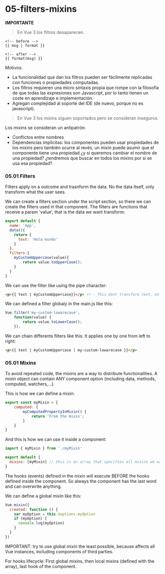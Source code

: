 # 05-filters-mixins


**IMPORTANTE**
> En Vue 3 los filtros desaparecen.

```
<!-- before -->
{{ msg | format }}

<!-- after -->
{{ format(msg) }}
```

Motivos:
 - La funcionalidad que dan los filtros pueden ser fácilmente replicadas con funciones o propiedades computadas.
 - Los filtros requieren una micro sintaxis propia que rompe con la filosofía de que todas las expresiones son Javascript, por lo tanto tienen un coste en aprendizaje e implementación.
 - Agregan complejidad al soporte del IDE (de nuevo, porque no es javascript).

> En Vue 3 los mixins siguen soportados pero se consideran inseguros.

Los mixins se consideran un antipatrón:
  - Conflictos entre nombres
  - Dependencias implícitas: los componentes pueden usar propiedades de los mixins pero también ocurre al revés, un mixin puede asumir que el componente tiene una propiedad ¿y si queremos cambiar el nombre de una propiedad? ¿tendremos que buscar en todos los mixins por si se usa esa propiedad?.
  
 
### 05.01 Filters

Filters apply on a outcome and trasnform the data. No the data itself, only transform what the user sees.

We can create a filters section under the script section, so there we can create the filters used in that component. The filters are functions that receive a param 'value', that is the data we want transform:

```javascript
export default {
  name: 'App',
  data(){
    return {
      text: 'Hola mundo'
    }      
  },
  filters:{
    myCustomUppercase(value){
        return value.toUpperCase();
    }
  }
}
```

We can use the filter like using the pipe character:
```html
<p>{{ text | myCustomUppercase}}</p> <!-- This dont transform text, only transform the output -->
```

We can defined a filter globaly in the main.js like this:
```javascript
Vue.filter('my-custom-lowarecase',
    function(value) {
        return value.toLowerCase();
    });
```

We can chain differents filters like this. It applies one by one from left to right:
```html
<p>{{ text | myCustomUppercase | my-custom-lowarecase }}</p>
```

### 05.01 Mixins

To avoid repeated code, the mixins are a way to distribute functionalities. A mixin object can contain ANY component option (including data, methods, computed, watchers,...).

This is how we can define a mixin:
```javascript
export const myMixin = {
    computed: {
        myComputedPropertyInMixin() {
            return 'From the mixin';
        }
    }
}
```

And this is how we can use it inside a component:
```javascript
import { myMixin } from './myMixin' 

export default {
  mixins: [myMixin] // this is an array that specifies all mixins we want to merge in this component.
}
```

The hooks (events) defined in the mixin will execute BEFORE the hooks defined inside the component. So always the component has the last word and can overwrite anything.

We can define a global mixin like this:
```javascript
Vue.mixin({
  created: function () {
    var myOption = this.$options.myOption
    if (myOption) {
      console.log(myOption)
    }
  }
})
```

IMPORTANT: try to use global mixin the least possible, because affects all Vue instances, including components of third parties.

For hooks lifecycle: First global mixins, then local mixins (defined with the array), last hook of the component.
